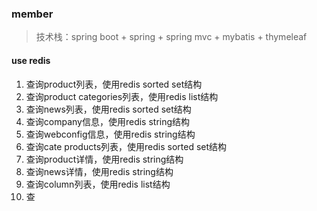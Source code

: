 ### member
> 技术栈：spring boot + spring + spring mvc + mybatis + thymeleaf

#### use redis
1. 查询product列表，使用redis sorted set结构
2. 查询product categories列表，使用redis list结构
3. 查询news列表，使用redis sorted set结构
4. 查询company信息，使用redis string结构
5. 查询webconfig信息，使用redis string结构
6. 查询cate products列表，使用redis sorted set结构
7. 查询product详情，使用redis string结构
8. 查询news详情，使用redis string结构
9. 查询column列表，使用redis list结构
10. 查